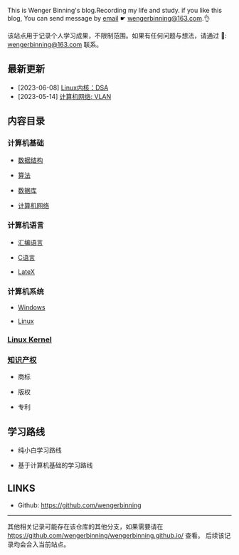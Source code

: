 This is Wenger Binning's blog.Recording my life and study. if you like this blog, You can send message 
by [email](wengerbinning@163.com) ☛ <wengerbinning@163.com>.👌

该站点用于记录个人学习成果，不限制范围。如果有任何问题与想法，请通过 📧: <wengerbinning@163.com> 联系。

## 最新更新

* [2023-06-08] [Linux内核：DSA](linux/docs/DSA.md)
* [2023-05-14] [计算机网络: VLAN](network/vlan/README.md)

## 内容目录

### 计算机基础

* [数据结构](computer/data-strucature/README.md)

* [算法](computer/algorithm/README.md)

* [数据库](computer/database/README.md)

* [计算机网络](network/README.md)

### 计算机语言

* [汇编语言](assembler/README.md)

* [C语言](c/README.md)

* [LateX](latex/README.md)

### 计算机系统

* [Windows]()

* [Linux]()

### [Linux Kernel](linux/README.md)


### [知识产权](IP/README.md) 

* 商标

* 版权

* 专利


## 学习路线

* 纯小白学习路线

* 基于计算机基础的学习路线



## LINKS

* Github: <https://github.com/wengerbinning>



---

其他相关记录可能存在该仓库的其他分支，如果需要请在 <https://github.com/wengerbinning/wengerbinning.github.io/> 查看。
后续该记录均会合入当前站点。

